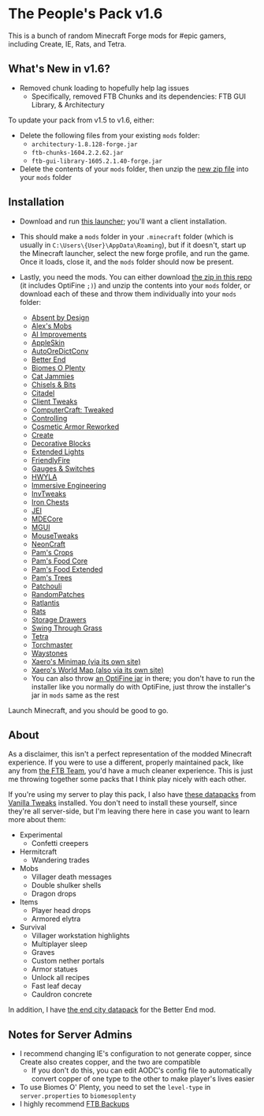 # The People's Pack v1.6

This is a bunch of random Minecraft Forge mods for #epic gamers, including Create, IE, Rats, and Tetra.

## What's New in v1.6?

* Removed chunk loading to hopefully help lag issues
  * Specifically, removed FTB Chunks and its dependencies: FTB GUI Library, & Architectury

To update your pack from v1.5 to v1.6, either:
  * Delete the following files from your existing `mods` folder:
    * `architectury-1.8.128-forge.jar`
    * `ftb-chunks-1604.2.2.62.jar`
    * `ftb-gui-library-1605.2.1.40-forge.jar`
  * Delete the contents of your `mods` folder, then unzip the [new zip file](./peoples-pack-v1.6.zip) into your `mods` folder

## Installation

* Download and run [this launcher](https://files.minecraftforge.net/maven/net/minecraftforge/forge/1.16.5-36.0.40/forge-1.16.5-36.0.40-installer.jar); you'll want a client installation.
* This should make a `mods` folder in your `.minecraft` folder (which is usually in `C:\Users\{User}\AppData\Roaming`), but if it doesn't, start up the Minecraft launcher, select the new forge profile, and run the game.
Once it loads, close it, and the `mods` folder should now be present.

* Lastly, you need the mods.
You can either download [the zip in this repo](./peoples-pack-v1.6.zip) (it includes OptiFine `;)`) and unzip the contents into your `mods` folder, or download each of these and throw them individually into your `mods` folder:
  * [Absent by Design](https://media.forgecdn.net/files/3213/954/absentbydesign-1.16.5-1.4.1.jar)
  * [Alex's Mobs](https://media.forgecdn.net/files/3213/812/alexsmobs-1.6.0.jar)
  * [AI Improvements](https://media.forgecdn.net/files/3031/978/AI-Improvements-1.16.2-0.3.0.jar)
  * [AppleSkin](https://media.forgecdn.net/files/3035/787/AppleSkin-mc1.16.2-forge-1.0.14.jar)
  * [AutoOreDictConv](https://media.forgecdn.net/files/3212/354/autooredictconv-1.16.4-16.1.8.jar)
  * [Better End](https://media.forgecdn.net/files/3209/506/betterendforge-1.16.4-1.5.0.jar)
  * [Biomes O Plenty](https://media.forgecdn.net/files/3181/401/BiomesOPlenty-1.16.4-13.0.0.431-universal.jar)
  * [Cat Jammies](https://media.forgecdn.net/files/3150/242/catjammies-1.0.0.jar)
  * [Chisels & Bits](https://media.forgecdn.net/files/3176/33/chiselsandbits-0.2.10-RELEASE.jar)
  * [Citadel](https://media.forgecdn.net/files/3220/917/citadel-1.6.2.jar)
  * [Client Tweaks](https://media.forgecdn.net/files/3222/131/ClientTweaks_1.16.3-5.3.0.jar)
  * [ComputerCraft: Tweaked](https://media.forgecdn.net/files/3170/424/cc-tweaked-1.16.4-1.95.2.jar)
  * [Controlling](https://media.forgecdn.net/files/3200/753/Controlling-7.0.0.13.jar)
  * [Cosmetic Armor Reworked](https://media.forgecdn.net/files/3205/904/CosmeticArmorReworked-1.16.5-v1b.jar)
  * [Create](https://media.forgecdn.net/files/3167/531/create-mc1.16.3_v0.3e.jar)
  * [Decorative Blocks](https://media.forgecdn.net/files/3166/283/decorative_blocks-1.16.4-1.7.2.jar)
  * [Extended Lights](https://media.forgecdn.net/files/3144/281/extlights-3.3.jar)
  * [FriendlyFire](https://media.forgecdn.net/files/3183/918/FriendlyFire-1.16.5-7.0.1.jar)
  * [Gauges & Switches](https://media.forgecdn.net/files/3179/484/rsgauges-1.16.4-1.2.8.jar)
  * [HWYLA](https://media.forgecdn.net/files/3033/593/Hwyla-forge-1.10.11-B78_1.16.2.jar)
  * [Immersive Engineering](https://media.forgecdn.net/files/3189/63/ImmersiveEngineering-1.16.5-4.2.1-131.jar)
  * [InvTweaks](https://media.forgecdn.net/files/3102/237/invtweaks-1.16.4-1.0.1.jar)
  * [Iron Chests](https://media.forgecdn.net/files/3105/315/ironchest-1.16.4-11.2.10.jar)
  * [JEI](https://media.forgecdn.net/files/3192/904/jei-1.16.4-7.6.1.71.jar)
  * [MDECore](https://media.forgecdn.net/files/3118/780/mdecore-1.16.4-16.1.0.jar)
  * [MGUI](https://media.forgecdn.net/files/3104/239/mgui-1.16.4-3.1.3.jar)
  * [MouseTweaks](https://media.forgecdn.net/files/3202/662/MouseTweaks-2.14-mc1.16.2.jar)
  * [NeonCraft](https://media.forgecdn.net/files/3050/909/neoncraft-2.1.jar)
  * [Pam's Crops](https://media.forgecdn.net/files/3076/451/pamhc2crops-1.16.3-1.0.1.jar)
  * [Pam's Food Core](https://media.forgecdn.net/files/3190/867/pamhc2foodcore-1.16.3-1.0.2.jar)
  * [Pam's Food Extended](https://media.forgecdn.net/files/3190/664/pamhc2foodextended-1.16.3-1.0.1.jar)
  * [Pam's Trees](https://media.forgecdn.net/files/3117/43/pamhc2trees-1.16.3-1.0.0.jar)
  * [Patchouli](https://media.forgecdn.net/files/3204/37/Patchouli-1.16.4-50.jar)
  * [RandomPatches](https://media.forgecdn.net/files/3211/323/randompatches-2.4.4-forge.jar)
  * [Ratlantis](https://media.forgecdn.net/files/3072/700/ratlantis-1.0.0-1.16.3.jar)
  * [Rats](https://media.forgecdn.net/files/3189/312/rats-7.1.1-1.16.5.jar)
  * [Storage Drawers](https://media.forgecdn.net/files/3180/569/StorageDrawers-1.16.3-8.2.2.jar)
  * [Swing Through Grass](https://media.forgecdn.net/files/3103/28/swingthroughgrass-1.16.4-1.5.3.jar)
  * [Tetra](https://media.forgecdn.net/files/3201/109/tetra-1.16.4-3.6.1.jar)
  * [Torchmaster](hhttps://media.forgecdn.net/files/3170/451/torchmaster-2.3.6.jar)
  * [Waystones](https://media.forgecdn.net/files/3222/129/Waystones_1.16.5-7.4.0.jar)
  * [Xaero's Minimap (via its own site)](https://chocolateminecraft.com/mods2/minimap/Xaeros_Minimap_21.4.1_Forge_1.16.5.jar)
  * [Xaero's World Map (also via its own site)](https://chocolateminecraft.com/mods2/worldmap/XaerosWorldMap_1.12.1_Forge_1.16.5.jar)
  * You can also throw [an OptiFine jar](https://optifine.net/downloads) in there; you don't have to run the installer like you normally do with OptiFine, just throw the installer's jar in `mods` same as the rest

Launch Minecraft, and you should be good to go.

## About

As a disclaimer, this isn't a perfect representation of the modded Minecraft experience.
If you were to use a different, properly maintained pack, like any from [the FTB Team](https://feed-the-beast.com/), you'd have a much cleaner experience.
This is just me throwing together some packs that I think play nicely with each other.

If you're using my server to play this pack, I also have [these datapacks](https://vanillatweaks.net/share#KK8V5D) from [Vanilla Tweaks](https://vanillatweaks.net/picker/datapacks/) installed.
You don't need to install these yourself, since they're all server-side, but I'm leaving there here in case you want to learn more about them:
* Experimental
  * Confetti creepers
* Hermitcraft
  * Wandering trades
* Mobs
  * Villager death messages
  * Double shulker shells
  * Dragon drops
* Items
  * Player head drops
  * Armored elytra
* Survival
  * Villager workstation highlights
  * Multiplayer sleep
  * Graves
  * Custom nether portals
  * Armor statues
  * Unlock all recipes
  * Fast leaf decay
  * Cauldron concrete

In addition, I have [the end city datapack](https://www.planetminecraft.com/data-pack/end-city-for-better-end-forge-port/) for the Better End mod.

## Notes for Server Admins

* I recommend changing IE's configuration to not generate copper, since Create also creates copper, and the two are compatible
  * If you don't do this, you can edit AODC's config file to automatically convert copper of one type to the other to make player's lives easier
* To use Biomes O' Plenty, you need to set the `level-type` in `server.properties` to `biomesoplenty`
* I highly recommend [FTB Backups](https://media.forgecdn.net/files/3038/811/ftb-backups-2.1.1.6.jar)
